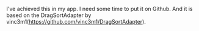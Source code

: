 I've achieved this in my app. I need some time to put it on Github. And it is based on the DragSortAdapter by vinc3m1(https://github.com/vinc3m1/DragSortAdapter).
